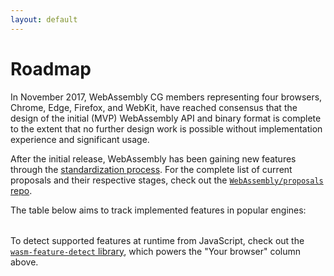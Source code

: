 ```yaml
---
layout: default
---
```

# Roadmap

In November 2017, WebAssembly CG members representing four browsers, Chrome, Edge, Firefox, and WebKit, have reached consensus that the design of the initial (MVP) WebAssembly API and binary format is complete to the extent that no further design work is possible without implementation experience and significant usage.

After the initial release, WebAssembly has been gaining new features through the [standardization process](https://github.com/WebAssembly/meetings/blob/master/process/phases.md). For the complete list of current proposals and their respective stages, check out the [`WebAssembly/proposals` repo](https://github.com/WebAssembly/proposals).

The table below aims to track implemented features in popular engines:

<table id="feature-support"></table>
<script src="https://unpkg.com/wasm-feature-detect/dist/umd/index.js"></script>
<script>
  (async () => {
    let { features, browsers } = await fetch('/features.json').then(res => res.json());
    let table = document.getElementById('feature-support');

    function h(name, props = {}, children = []) {
      let node = Object.assign(document.createElement(name), props);
      node.append(...children);
      return node;
    }

    table.append(
      h('tr', {}, [
        h('th'),
        h('th', {}, ['Your browser']),
        ...Object.entries(browsers).map(([name, { url, logo }]) =>
          h('th', {}, [
            h('a', { href: url }, [
              h('img', { src: logo, width: 32, height: 32 }),
              h('br'),
              name
            ])
          ])
        )
      ])
    );

    for (let [name, { description, url }] of Object.entries(features)) {
      let supportHTML = h('td');
      wasmFeatureDetect[name]()
        .then(
          supported => (supported ? '✔️' : '❌'),
          err => {
            supportHTML.style.backgroundColor = '#ffcdd2';
            return err.message;
          }
        )
        .then(textContent => {
          supportHTML.textContent = textContent;
        });
      table.append(
        h('tr', {}, [
          h('th', {}, [h('a', { href: url }, [description])]),
          supportHTML,
          ...Object.values(browsers).map(({ features }) => {
            let support = features[name];
            if (typeof support === 'string') {
              return h('td', { title: support, tabIndex: 0 }, ['⏳']);
            }
            return h('td', {}, [support ? '✔️' : '❌']);
          })
        ])
      );
    }
  })();
</script>

To detect supported features at runtime from JavaScript, check out the [`wasm-feature-detect` library](https://github.com/GoogleChromeLabs/wasm-feature-detect), which powers the "Your browser" column above.
